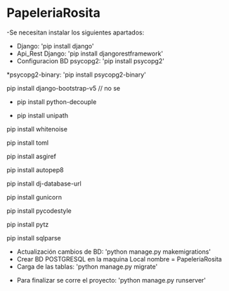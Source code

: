 # PapeleriaRosita

-Se necesitan instalar los siguientes apartados:
* Django: 'pip install django'
* Api_Rest Django: 'pip install djangorestframework'
* Configuracion BD psycopg2: 'pip install psycopg2'

*psycopg2-binary: 'pip install psycopg2-binary'

pip install django-bootstrap-v5 // no se


* pip install python-decouple

* pip install unipath

pip install whitenoise

pip install toml

pip install asgiref

pip install autopep8

pip install dj-database-url

pip install gunicorn

pip install pycodestyle

pip install pytz

pip install sqlparse

* Actualización cambios de BD: 'python manage.py makemigrations'
* Crear BD POSTGRESQL en la maquina Local nombre = PapeleriaRosita
* Carga de las tablas: 'python manage.py migrate'

- Para finalizar se corre el proyecto: 'python manage.py runserver'